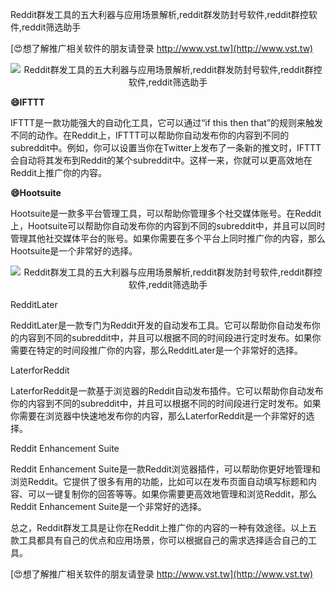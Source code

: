 Reddit群发工具的五大利器与应用场景解析,reddit群发防封号软件,reddit群控软件,reddit筛选助手

[😍想了解推广相关软件的朋友请登录 http://www.vst.tw](http://www.vst.tw)

 <center><img src="https://vst.tw/MP4/tuiguang/png/1.png" alt="Reddit群发工具的五大利器与应用场景解析,reddit群发防封号软件,reddit群控软件,reddit筛选助手"></center>

**😄IFTTT**

IFTTT是一款功能强大的自动化工具，它可以通过“if this then that”的规则来触发不同的动作。在Reddit上，IFTTT可以帮助你自动发布你的内容到不同的subreddit中。例如，你可以设置当你在Twitter上发布了一条新的推文时，IFTTT会自动将其发布到Reddit的某个subreddit中。这样一来，你就可以更高效地在Reddit上推广你的内容。

**😄Hootsuite**

Hootsuite是一款多平台管理工具，可以帮助你管理多个社交媒体账号。在Reddit上，Hootsuite可以帮助你自动发布你的内容到不同的subreddit中，并且可以同时管理其他社交媒体平台的账号。如果你需要在多个平台上同时推广你的内容，那么Hootsuite是一个非常好的选择。

 <center><img src="https://vst.tw/MP4/tuiguang/png/6.png" alt="Reddit群发工具的五大利器与应用场景解析,reddit群发防封号软件,reddit群控软件,reddit筛选助手"></center>

RedditLater

RedditLater是一款专门为Reddit开发的自动发布工具。它可以帮助你自动发布你的内容到不同的subreddit中，并且可以根据不同的时间段进行定时发布。如果你需要在特定的时间段推广你的内容，那么RedditLater是一个非常好的选择。

LaterforReddit

LaterforReddit是一款基于浏览器的Reddit自动发布插件。它可以帮助你自动发布你的内容到不同的subreddit中，并且可以根据不同的时间段进行定时发布。如果你需要在浏览器中快速地发布你的内容，那么LaterforReddit是一个非常好的选择。

Reddit Enhancement Suite

Reddit Enhancement Suite是一款Reddit浏览器插件，可以帮助你更好地管理和浏览Reddit。它提供了很多有用的功能，比如可以在发布页面自动填写标题和内容、可以一键复制你的回答等等。如果你需要更高效地管理和浏览Reddit，那么Reddit Enhancement Suite是一个非常好的选择。

总之，Reddit群发工具是让你在Reddit上推广你的内容的一种有效途径。以上五款工具都具有自己的优点和应用场景，你可以根据自己的需求选择适合自己的工具。

[😍想了解推广相关软件的朋友请登录 http://www.vst.tw](http://www.vst.tw)



